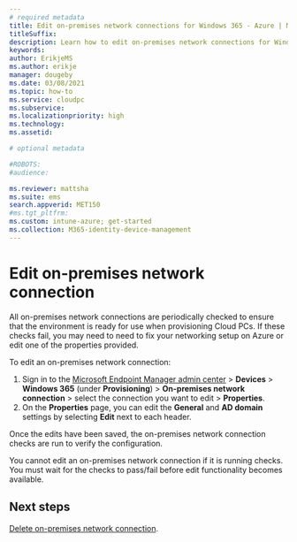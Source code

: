 ```yaml
---
# required metadata
title: Edit on-premises network connections for Windows 365 - Azure | Microsoft Docs
titleSuffix:
description: Learn how to edit on-premises network connections for Windows 365.
keywords:
author: ErikjeMS  
ms.author: erikje
manager: dougeby
ms.date: 03/08/2021
ms.topic: how-to
ms.service: cloudpc
ms.subservice:
ms.localizationpriority: high
ms.technology:
ms.assetid: 

# optional metadata

#ROBOTS:
#audience:

ms.reviewer: mattsha
ms.suite: ems
search.appverid: MET150
#ms.tgt_pltfrm:
ms.custom: intune-azure; get-started
ms.collection: M365-identity-device-management
---
```


# Edit on-premises network connection

All on-premises network connections are periodically checked to ensure that the environment is ready for use when provisioning Cloud PCs. If these checks fail, you may need to need to fix your networking setup on Azure or edit one of the properties provided.

To edit an on-premises network connection:

1. Sign in to the [Microsoft Endpoint Manager admin center](https://endpoint.microsoft.com/) > **Devices** > **Windows 365** (under **Provisioning**) > **On-premises network connection** > select the connection you want to edit > **Properties**.
2. On the **Properties** page, you can edit the **General** and **AD domain** settings by selecting **Edit** next to each header.

Once the edits have been saved, the on-premises network connection checks are run to verify the configuration.

You cannot edit an on-premises network connection if it is running checks. You must wait for the checks to pass/fail before edit functionality becomes available.

<!-- ########################## -->
## Next steps

[Delete on-premises network connection](delete-on-premises-network-connection.md).
